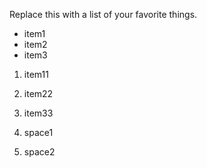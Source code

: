 Replace this with a list of your favorite things.
- item1
- item2
- item3
1.  item11
2.  item22
3.  item33

1. space1
2. space2
